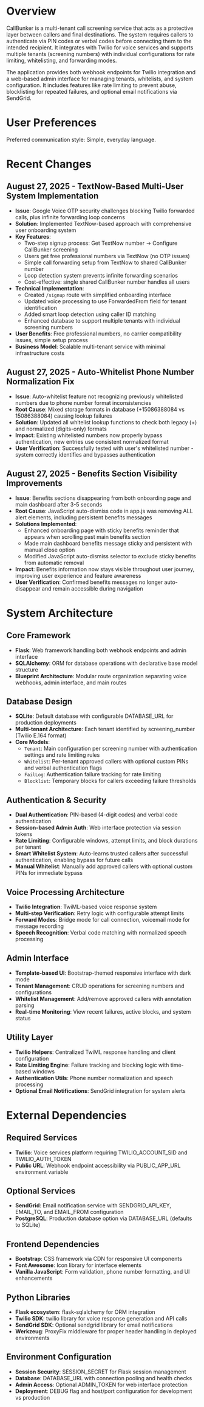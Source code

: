 # Overview

CallBunker is a multi-tenant call screening service that acts as a protective layer between callers and final destinations. The system requires callers to authenticate via PIN codes or verbal codes before connecting them to the intended recipient. It integrates with Twilio for voice services and supports multiple tenants (screening numbers) with individual configurations for rate limiting, whitelisting, and forwarding modes.

The application provides both webhook endpoints for Twilio integration and a web-based admin interface for managing tenants, whitelists, and system configuration. It includes features like rate limiting to prevent abuse, blocklisting for repeated failures, and optional email notifications via SendGrid.

# User Preferences

Preferred communication style: Simple, everyday language.

# Recent Changes

## August 27, 2025 - TextNow-Based Multi-User System Implementation
- **Issue**: Google Voice OTP security challenges blocking Twilio forwarded calls, plus infinite forwarding loop concerns
- **Solution**: Implemented TextNow-based approach with comprehensive user onboarding system
- **Key Features**:
  - Two-step signup process: Get TextNow number → Configure CallBunker screening
  - Users get free professional numbers via TextNow (no OTP issues)
  - Simple call forwarding setup from TextNow to shared CallBunker number
  - Loop detection system prevents infinite forwarding scenarios
  - Cost-effective: single shared CallBunker number handles all users
- **Technical Implementation**:
  - Created `/signup` route with simplified onboarding interface
  - Updated voice processing to use ForwardedFrom field for tenant identification
  - Added smart loop detection using caller ID matching
  - Enhanced database to support multiple tenants with individual screening numbers
- **User Benefits**: Free professional numbers, no carrier compatibility issues, simple setup process
- **Business Model**: Scalable multi-tenant service with minimal infrastructure costs

## August 27, 2025 - Auto-Whitelist Phone Number Normalization Fix
- **Issue**: Auto-whitelist feature not recognizing previously whitelisted numbers due to phone number format inconsistencies
- **Root Cause**: Mixed storage formats in database (+15086388084 vs 15086388084) causing lookup failures
- **Solution**: Updated all whitelist lookup functions to check both legacy (+) and normalized (digits-only) formats
- **Impact**: Existing whitelisted numbers now properly bypass authentication, new entries use consistent normalized format
- **User Verification**: Successfully tested with user's whitelisted number - system correctly identifies and bypasses authentication

## August 27, 2025 - Benefits Section Visibility Improvements
- **Issue**: Benefits sections disappearing from both onboarding page and main dashboard after 3-5 seconds
- **Root Cause**: JavaScript auto-dismiss code in app.js was removing ALL alert elements, including persistent benefits messages
- **Solutions Implemented**:
  - Enhanced onboarding page with sticky benefits reminder that appears when scrolling past main benefits section
  - Made main dashboard benefits message sticky and persistent with manual close option
  - Modified JavaScript auto-dismiss selector to exclude sticky benefits from automatic removal
- **Impact**: Benefits information now stays visible throughout user journey, improving user experience and feature awareness
- **User Verification**: Confirmed benefits messages no longer auto-disappear and remain accessible during navigation

# System Architecture

## Core Framework
- **Flask**: Web framework handling both webhook endpoints and admin interface
- **SQLAlchemy**: ORM for database operations with declarative base model structure
- **Blueprint Architecture**: Modular route organization separating voice webhooks, admin interface, and main routes

## Database Design
- **SQLite**: Default database with configurable DATABASE_URL for production deployments
- **Multi-tenant Architecture**: Each tenant identified by screening_number (Twilio E.164 format)
- **Core Models**:
  - `Tenant`: Main configuration per screening number with authentication settings and rate limiting rules
  - `Whitelist`: Per-tenant approved callers with optional custom PINs and verbal authentication flags
  - `FailLog`: Authentication failure tracking for rate limiting
  - `Blocklist`: Temporary blocks for callers exceeding failure thresholds

## Authentication & Security
- **Dual Authentication**: PIN-based (4-digit codes) and verbal code authentication
- **Session-based Admin Auth**: Web interface protection via session tokens
- **Rate Limiting**: Configurable windows, attempt limits, and block durations per tenant
- **Smart Whitelist System**: Auto-learns trusted callers after successful authentication, enabling bypass for future calls
- **Manual Whitelist**: Manually add approved callers with optional custom PINs for immediate bypass

## Voice Processing Architecture
- **Twilio Integration**: TwiML-based voice response system
- **Multi-step Verification**: Retry logic with configurable attempt limits
- **Forward Modes**: Bridge mode for call connection, voicemail mode for message recording
- **Speech Recognition**: Verbal code matching with normalized speech processing

## Admin Interface
- **Template-based UI**: Bootstrap-themed responsive interface with dark mode
- **Tenant Management**: CRUD operations for screening numbers and configurations
- **Whitelist Management**: Add/remove approved callers with annotation parsing
- **Real-time Monitoring**: View recent failures, active blocks, and system status

## Utility Layer
- **Twilio Helpers**: Centralized TwiML response handling and client configuration
- **Rate Limiting Engine**: Failure tracking and blocking logic with time-based windows
- **Authentication Utils**: Phone number normalization and speech processing
- **Optional Email Notifications**: SendGrid integration for system alerts

# External Dependencies

## Required Services
- **Twilio**: Voice services platform requiring TWILIO_ACCOUNT_SID and TWILIO_AUTH_TOKEN
- **Public URL**: Webhook endpoint accessibility via PUBLIC_APP_URL environment variable

## Optional Services
- **SendGrid**: Email notification service with SENDGRID_API_KEY, EMAIL_TO, and EMAIL_FROM configuration
- **PostgreSQL**: Production database option via DATABASE_URL (defaults to SQLite)

## Frontend Dependencies
- **Bootstrap**: CSS framework via CDN for responsive UI components
- **Font Awesome**: Icon library for interface elements
- **Vanilla JavaScript**: Form validation, phone number formatting, and UI enhancements

## Python Libraries
- **Flask ecosystem**: flask-sqlalchemy for ORM integration
- **Twilio SDK**: twilio library for voice response generation and API calls
- **SendGrid SDK**: Optional sendgrid library for email notifications
- **Werkzeug**: ProxyFix middleware for proper header handling in deployed environments

## Environment Configuration
- **Session Security**: SESSION_SECRET for Flask session management
- **Database**: DATABASE_URL with connection pooling and health checks
- **Admin Access**: Optional ADMIN_TOKEN for web interface protection
- **Deployment**: DEBUG flag and host/port configuration for development vs production
